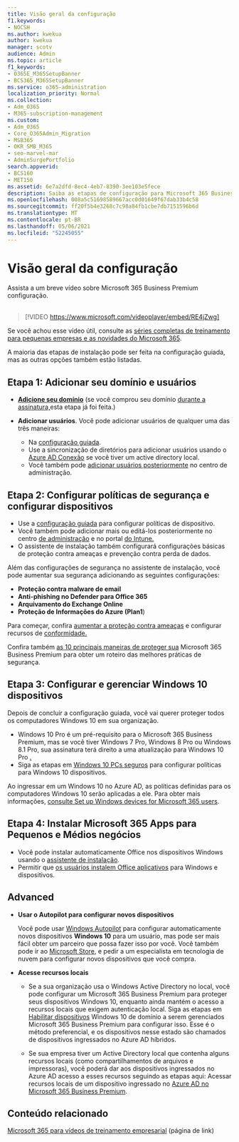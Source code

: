 ```yaml
---
title: Visão geral da configuração
f1.keywords:
- NOCSH
ms.author: kwekua
author: kwekua
manager: scotv
audience: Admin
ms.topic: article
f1_keywords:
- O365E_M365SetupBanner
- BCS365_M365SetupBanner
ms.service: o365-administration
localization_priority: Normal
ms.collection:
- Adm_O365
- M365-subscription-management
ms.custom:
- Adm_O365
- Core_O365Admin_Migration
- MSB365
- OKR_SMB_M365
- seo-marvel-mar
- AdminSurgePortfolio
search.appverid:
- BCS160
- MET150
ms.assetid: 6e7a2dfd-8ec4-4eb7-8390-3ee103e5fece
description: Saiba as etapas de configuração para Microsoft 365 Business Premium, desde a assinatura até a adição de um domínio e usuários, a configuração de políticas de segurança e muito mais.
ms.openlocfilehash: 008a5c51698589667acc0d01649f67dab33b4c58
ms.sourcegitcommit: ff20f5b4e3268c7c98a84fb1cbe7db7151596b6d
ms.translationtype: MT
ms.contentlocale: pt-BR
ms.lasthandoff: 05/06/2021
ms.locfileid: "52245055"
---
```

# <a name="overview-of-setup"></a>Visão geral da configuração

Assista a um breve vídeo sobre Microsoft 365 Business Premium configuração.<br><br>

> [!VIDEO https://www.microsoft.com/videoplayer/embed/RE4jZwg] 

Se você achou esse vídeo útil, consulte as [séries completas de treinamento para pequenas empresas e as novidades do Microsoft 365](../business-video/index.yml).

A maioria das etapas de instalação pode ser feita na configuração guiada, mas as outras opções também estão listadas.

## <a name="step-1-add-your-domain-and-users"></a>Etapa 1: Adicionar seu domínio e usuários

   - **[Adicione seu domínio](set-up.md#add-your-domain-to-personalize-sign-in)** (se você comprou seu domínio [durante a assinatura,](sign-up.md)esta etapa já foi feita.)

   - **Adicionar usuários**. Você pode adicionar usuários de qualquer uma das três maneiras:
        - Na [configuração guiada](set-up.md#add-users-in-the-wizard).
        - Use a sincronização de diretórios para adicionar usuários usando o [Azure AD Conexão](../enterprise/set-up-directory-synchronization.md) se você tiver um active directory local.
        - Você também pode [adicionar usuários posteriormente](../admin/add-users/add-users.md) no centro de administração.
## <a name="step-2-set-up-security-policies-and-configure-devices"></a>Etapa 2: Configurar políticas de segurança e configurar dispositivos 

  - Use a [configuração guiada](set-up.md#protect-your-organization) para configurar políticas de dispositivo. 
  - Você também pode adicionar mais ou editá-los posteriormente no centro [de administração](view-policies-and-devices.md) e no portal [do Intune.](/intune/tutorial-walkthrough-intune-portal)
  - O assistente de instalação também configurará configurações básicas de proteção contra ameaças e prevenção contra perda de dados.
  
  Além das configurações de segurança no assistente de instalação, você pode aumentar sua segurança adicionando as seguintes configurações:

- **Proteção contra malware de email**
- **Anti-phishing no Defender para Office 365**
- **Arquivamento do Exchange Online**
- **Proteção de Informações do Azure (Plan1**)

Para começar, confira [aumentar a proteção contra ameaças](increase-threat-protection.md) e configurar recursos de [conformidade.](set-up-compliance.md)

Confira também [as 10 principais maneiras de proteger sua](/office365/admin/security-and-compliance/secure-your-business-data) Microsoft 365 Business Premium para obter um roteiro das melhores práticas de segurança.

## <a name="step-3-set-up-and-manage-windows-10-devices"></a>Etapa 3: Configurar e gerenciar Windows 10 dispositivos

Depois de concluir a configuração guiada, você vai querer proteger todos os computadores Windows 10 em sua organização.
  
- Windows 10 Pro é um [](pre-requisites-for-data-protection.md) pré-requisito para o Microsoft 365 Business Premium, mas se você tiver Windows 7 Pro, Windows 8 Pro ou Windows 8.1 Pro, sua assinatura terá direito a uma atualização para Windows 10 Pro [.](./upgrade-to-windows-pro-creators-update.md)
- Siga as etapas em [Windows 10 PCs seguros](secure-win-10-pcs.md) para configurar políticas para Windows 10 dispositivos.

Ao ingressar em um Windows 10 no Azure AD, as políticas definidas para os computadores Windows 10 serão aplicadas a ele. Para obter mais informações, [consulte Set up Windows devices for Microsoft 365 users](set-up-windows-devices.md).

## <a name="step-4-install-microsoft-365-apps-for-business"></a>Etapa 4: Instalar Microsoft 365 Apps para Pequenos e Médios negócios
- Você pode instalar automaticamente Office nos dispositivos Windows usando o [assistente de instalação](set-up.md#deploy-office-365-client-apps).
- Permitir que [os usuários instalem Office aplicativos](/office365/admin/setup/install-applications) para Windows e dispositivos.
     
## <a name="advanced"></a>Advanced
- **Usar o Autopilot para configurar novos dispositivos**
            
     Você pode usar [Windows Autopilot](add-autopilot-devices-and-profile.md) para configurar automaticamente novos dispositivos **Windows 10** para um usuário, [](https://www.microsoft.com/solution-providers/search) mas pode ser mais fácil obter um parceiro que possa fazer isso por você. Você também pode ir ao [Microsoft Store](https://go.microsoft.com/fwlink/?linkid=874598), e pedir a um especialista em tecnologia de nuvem para configurar novos dispositivos que você compra.

- **Acesse recursos locais**

     - Se a sua organização usa o Windows Active Directory no local, você pode configurar um Microsoft 365 Business Premium para proteger seus dispositivos Windows 10, enquanto ainda mantém o acesso a recursos locais que exigem autenticação local. Siga as etapas em [Habilitar dispositivos](manage-windows-devices.md) Windows 10 de domínio a serem gerenciados Microsoft 365 Business Premium para configurar isso. Esse é o método preferencial, e os dispositivos nesse estado são chamados de dispositivos ingressados no Azure AD híbridos.

    - Se sua empresa tiver um Active Directory local que contenha alguns recursos locais (como compartilhamentos de arquivos e impressoras), você poderá dar aos dispositivos ingressados no Azure AD acesso a esses recursos seguindo as etapas aqui: Acessar recursos locais de um dispositivo ingressado no [Azure AD no Microsoft 365 Business Premium](access-resources.md).

## <a name="related-content"></a>Conteúdo relacionado

[Microsoft 365 para vídeos de treinamento empresarial](../business-video/index.yml) (página de link)